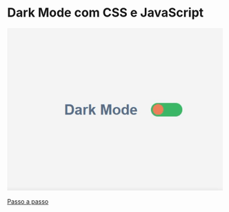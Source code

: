 # Dark Mode com CSS e JavaScript

<img src=".github/darkmode.gif" alt="" />

[Passo a passo](https://medium.com/@devanderson.pires/dark-mode-com-css-e-javascript-287e5ab228cb)
